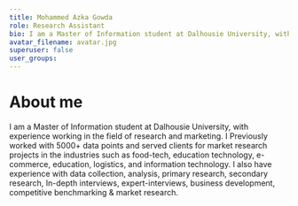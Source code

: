 ```yaml
---
title: Mohammed Azka Gowda
role: Research Assistant
bio: I am a Master of Information student at Dalhousie University, with experience working in the field of research and marketing. I Previously worked with 5000+ data points and served clients for market research projects in the industries such as food-tech, education technology, e-commerce, education, logistics, and information technology. I also have experience with data collection, analysis, primary research, secondary research, In-depth interviews, expert-interviews, business development, competitive benchmarking & market research.
avatar_filename: avatar.jpg
superuser: false
user_groups:
---
```


# About me

I am a Master of Information student at Dalhousie University, with experience working in the field of research and marketing. I Previously worked with 5000+ data points and served clients for market research projects in the industries such as food-tech, education technology, e-commerce, education, logistics, and information technology. I also have experience with data collection, analysis, primary research, secondary research, In-depth interviews, expert-interviews, business development, competitive benchmarking & market research.
